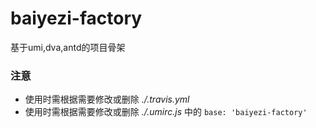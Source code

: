 # baiyezi-factory
基于umi,dva,antd的项目骨架

### 注意

* 使用时需根据需要修改或删除 _./.travis.yml_
* 使用时需根据需要修改或删除 _./.umirc.js_ 中的 ```base: 'baiyezi-factory'```
